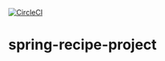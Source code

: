 
[![CircleCI](https://circleci.com/gh/Qkiz288/spring-recipe-project.svg?style=svg)](https://circleci.com/gh/Qkiz288/spring-recipe-project)
# spring-recipe-project
